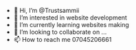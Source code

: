 - 👋 Hi, I’m @Trustsammii
- 👀 I’m interested in website development
- 🌱 I’m currently learning websites making
- 💞️ I’m looking to collaborate on ...
- 📫 How to reach me 07045206661

<!---
Trustsammii/Trustsammii is a ✨ special ✨ repository because its `README.md` (this file) appears on your GitHub profile.
You can click the Preview link to take a look at your changes.
--->
